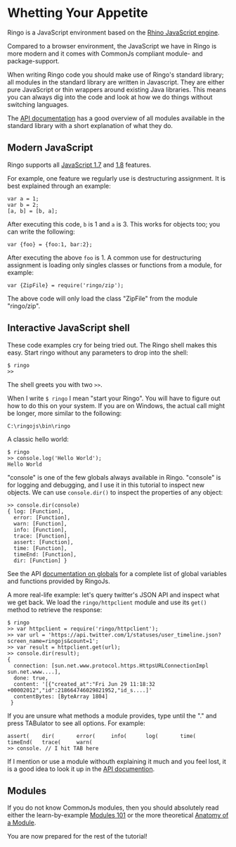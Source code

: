 Whetting Your Appetite
===============================

Ringo is a JavaScript environment based on the [Rhino JavaScript engine](http://www.mozilla.org/rhino/).

Compared to a browser environment, the JavaScript we have in Ringo is more modern and it comes with CommonJs compliant module- and package-support.

When writing Ringo code you should make use of Ringo's standard library; all modules in the standard library are written in Javascript. They are either pure JavaScript or thin wrappers around existing Java libraries. This means you can always dig into the code and look at how we do things without switching languages.

The [API documentation](http://www.ringojs.org/api/master/) has a good overview of all modules available in the standard library with a short explanation of what they do.

Modern JavaScript
--------------------

Ringo supports all [JavaScript 1.7](https://developer.mozilla.org/en-US/docs/JavaScript/New_in_JavaScript/1.7) and [1.8](https://developer.mozilla.org/en-US/docs/JavaScript/New_in_JavaScript/1.8) features.

For example, one feature we regularly use is destructuring assignment. It is best explained through an example:

    var a = 1;
    var b = 2;
    [a, b] = [b, a];

After executing this code, `b` is 1 and `a` is 3. This works for objects too; you can write the following:

    var {foo} = {foo:1, bar:2};

After executing the above `foo` is 1. A common use for destructuring assignment is loading only singles classes or functions from a module, for example:

    var {ZipFile} = require('ringo/zip');

The above code will only load the class "ZipFile" from the module "ringo/zip".

Interactive JavaScript shell
----------------------------------

These code examples cry for being tried out. The Ringo shell makes this easy. Start ringo without any parameters to drop into the shell:

    $ ringo
    >>

The shell greets you with two `>>`.


<div class="mustknow">

When I write `$ ringo` I mean "start your Ringo". You will have to figure out how to do this on your system. If you are on Windows, the actual call might be longer, more similar to the following:

    C:\ringojs\bin\ringo

</div>

A classic hello world:

    $ ringo
    >> console.log('Hello World');
    Hello World

"console" is one of the few globals always available in Ringo. "console" is for logging and debugging, and I use it in this tutorial to inspect new objects. We can use `console.dir()` to inspect the properties of any object:

    >> console.dir(console)
    { log: [Function],
      error: [Function],
      warn: [Function],
      info: [Function],
      trace: [Function],
      assert: [Function],
      time: [Function],
      timeEnd: [Function],
      dir: [Function] }



<div class="knowmore">

See the API [documentation on globals](http://www.ringojs.org/api/master/globals/) for a complete list of global variables and functions provided by RingoJs.

</div>

A more real-life example: let's query twitter's JSON API and inspect what we get back. We load the `ringo/httpclient` module and use its `get()` method to retrieve the response:

    $ ringo
    >> var httpclient = require('ringo/httpclient');
    >> var url = 'https://api.twitter.com/1/statuses/user_timeline.json?screen_name=ringojs&count=1';
    >> var result = httpclient.get(url);
    >> console.dir(result);
    {
      connection: [sun.net.www.protocol.https.HttpsURLConnectionImpl sun.net.www....],
      done: true,
      content: '[{"created_at":"Fri Jun 29 11:18:32 +00002012","id":218664746029821952,"id_s....]'
      contentBytes: [ByteArray 1804]
     }

If you are unsure what methods a module provides, type until the "." and press TABulator to see all options. For example:

    assert(    dir(       error(     info(      log(       time(      timeEnd(   trace(     warn(
    >> console. // I hit TAB here

<div class="knowmore">

If I mention or use a module withouth explaining it much and you feel lost, it is a good idea to look it up in the [API documention](http://ringojs.org/api/master/).

</div>

Modules
----------

If you do not know CommonJs modules, then you should absolutely read either the learn-by-example [Modules 101](modules.md) or the more theoretical [Anatomy of a Module](http://www.ringojs.org/documentation/modules).

You are now prepared for the rest of the tutorial!
